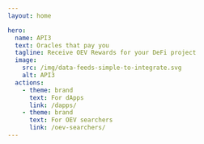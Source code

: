 ```yaml
---
layout: home

hero:
  name: API3
  text: Oracles that pay you
  tagline: Receive OEV Rewards for your DeFi project
  image:
    src: /img/data-feeds-simple-to-integrate.svg
    alt: API3
  actions:
    - theme: brand
      text: For dApps
      link: /dapps/
    - theme: brand
      text: For OEV searchers
      link: /oev-searchers/
---
```


